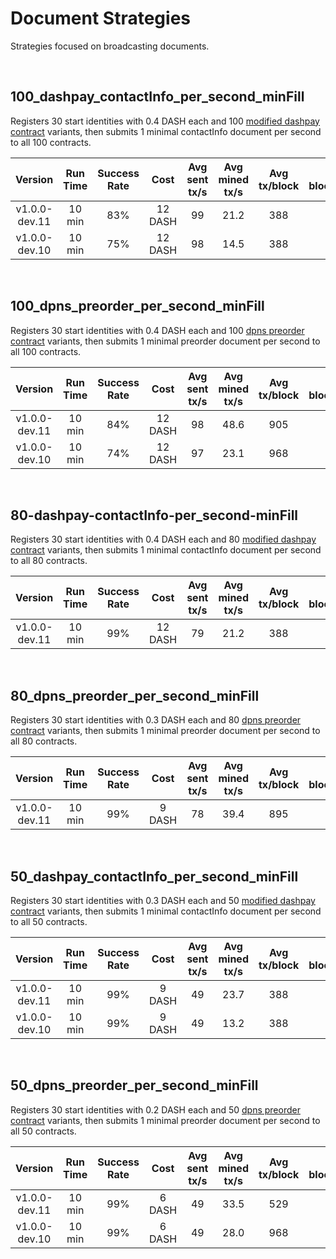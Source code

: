 # Document Strategies
Strategies focused on broadcasting documents.

<br/>

## 100_dashpay_contactInfo_per_second_minFill
Registers 30 start identities with 0.4 DASH each and 100 [modified dashpay contract](https://github.com/dashpay/rs-platform-explorer/blob/time-based-strategy-execution/supporting_files/contract/dashpay-contract-all-mutable.json) variants, then submits 1 minimal contactInfo document per second to all 100 contracts.

| Version | Run Time | Success Rate | Cost | Avg sent tx/s | Avg mined tx/s | Avg tx/block | Avg blocks/min | Attempt count | Success count | Nonce Errors | Timeout Errors | Rate limit error | Other errors |
|:----------:|:----------:|:----------:|:----------:|:----------:|:----------:|:----------:|:----------:|:----------:|:----------:|:----------:|:----------:|:----------:|:----------:|
| v1.0.0-dev.11 | 10 min | 83% | 12 DASH | 99 | 21.2 | 388 | 3.05 | 59630 | 50074 | 24 | 123 | 9404 | - |
| v1.0.0-dev.10 | 10 min | 75% | 12 DASH | 98 | 14.5 | 388 | 2.24 | 59330 | 44798 | 155 | 250 | 14125 | - |

<br/>

## 100_dpns_preorder_per_second_minFill
Registers 30 start identities with 0.4 DASH each and 100 [dpns preorder contract](https://github.com/dashpay/rs-platform-explorer/blob/time-based-strategy-execution/supporting_files/contract/dpns_contract_preorder.json) variants, then submits 1 minimal preorder document per second to all 100 contracts.

| Version | Run Time | Success Rate | Cost | Avg sent tx/s | Avg mined tx/s | Avg tx/block | Avg blocks/min | Attempt count | Success count | Nonce Errors | Timeout Errors | Rate limit error | Other errors |
|:----------:|:----------:|:----------:|:----------:|:----------:|:----------:|:----------:|:----------:|:----------:|:----------:|:----------:|:----------:|:----------:|:----------:|
| v1.0.0-dev.11 | 10 min | 84% | 12 DASH | 98 | 48.6 | 905 | 3.25 | 59330 | 50101 | 3 | 343 | 8875 | - |
| v1.0.0-dev.10 | 10 min | 74% | 12 DASH | 97 | 23.1 | 968 | 1.45 | 58830 | 43731 | 0 | 732 | 14352 | - |

<br/>

## 80-dashpay-contactInfo-per_second-minFill
Registers 30 start identities with 0.4 DASH each and 80 [modified dashpay contract](https://github.com/dashpay/rs-platform-explorer/blob/time-based-strategy-execution/supporting_files/contract/dashpay-contract-all-mutable.json) variants, then submits 1 minimal contactInfo document per second to all 80 contracts.

| Version | Run Time | Success Rate | Cost | Avg sent tx/s | Avg mined tx/s | Avg tx/block | Avg blocks/min | Attempt count | Success count | Nonce Errors | Timeout Errors | Rate limit error | Other errors |
|:----------:|:----------:|:----------:|:----------:|:----------:|:----------:|:----------:|:----------:|:----------:|:----------:|:----------:|:----------:|:----------:|:----------:|
| v1.0.0-dev.11 | 10 min | 99% | 12 DASH | 79 | 21.2 | 388 | 3.05 | 47710 | 47611 | 16 | 60 | 17 | - |

<br/>

## 80_dpns_preorder_per_second_minFill
Registers 30 start identities with 0.3 DASH each and 80 [dpns preorder contract](https://github.com/dashpay/rs-platform-explorer/blob/time-based-strategy-execution/supporting_files/contract/dpns_contract_preorder.json) variants, then submits 1 minimal preorder document per second to all 80 contracts.

| Version | Run Time | Success Rate | Cost | Avg sent tx/s | Avg mined tx/s | Avg tx/block | Avg blocks/min | Attempt count | Success count | Nonce Errors | Timeout Errors | Rate limit error | Other errors |
|:----------:|:----------:|:----------:|:----------:|:----------:|:----------:|:----------:|:----------:|:----------:|:----------:|:----------:|:----------:|:----------:|:----------:|
| v1.0.0-dev.11 | 10 min | 99% | 9 DASH | 78 | 39.4 | 895 | 2.64 | 47390 | 47138 | 2 | 317 | 45 | - |

<br/>

## 50_dashpay_contactInfo_per_second_minFill
Registers 30 start identities with 0.3 DASH each and 50 [modified dashpay contract](https://github.com/dashpay/rs-platform-explorer/blob/time-based-strategy-execution/supporting_files/contract/dashpay-contract-all-mutable.json) variants, then submits 1 minimal contactInfo document per second to all 50 contracts.

| Version | Run Time | Success Rate | Cost | Avg sent tx/s | Avg mined tx/s | Avg tx/block | Avg blocks/min | Attempt count | Success count | Nonce Errors | Timeout Errors | Rate limit error | Other errors |
|:----------:|:----------:|:----------:|:----------:|:----------:|:----------:|:----------:|:----------:|:----------:|:----------:|:----------:|:----------:|:----------:|:----------:|
| v1.0.0-dev.11 | 10 min | 99% | 9 DASH | 49 | 23.7 | 388 | 3.7 | 29930 | 29900 | 0 | 29 | 0 | - |
| v1.0.0-dev.10 | 10 min | 99% | 9 DASH | 49 | 13.2 | 388 | 2.0 | 29730 | 29460 | 0 | 264 | 0 | - |

<br/>

## 50_dpns_preorder_per_second_minFill
Registers 30 start identities with 0.2 DASH each and 50 [dpns preorder contract](https://github.com/dashpay/rs-platform-explorer/blob/time-based-strategy-execution/supporting_files/contract/dpns_contract_preorder.json) variants, then submits 1 minimal preorder document per second to all 50 contracts.

| Version | Run Time | Success Rate | Cost | Avg sent tx/s | Avg mined tx/s | Avg tx/block | Avg blocks/min | Attempt count | Success count | Nonce Errors | Timeout Errors | Rate limit error | Other errors |
|:----------:|:----------:|:----------:|:----------:|:----------:|:----------:|:----------:|:----------:|:----------:|:----------:|:----------:|:----------:|:----------:|:----------:|
| v1.0.0-dev.11 | 10 min | 99% | 6 DASH | 49 | 33.5 | 529 | 3.7 | 29930 | 29906 | 0 | 24 | 0 | 0 |
| v1.0.0-dev.10 | 10 min | 99% | 6 DASH | 49 | 28.0 | 968 | 1.7 | 29630 | 29178 | 0 | 452 | 0 | - |
